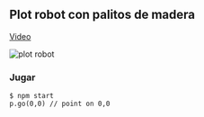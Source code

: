 Plot robot con palitos de madera
---

[Video](https://www.youtube.com/watch?v=a19HQ49o_Zs)

![plot robot](https://raw.github.com/ferclaverino/bots/master/plot/images/plot.JPG)

### Jugar

```
$ npm start
p.go(0,0) // point on 0,0
```
